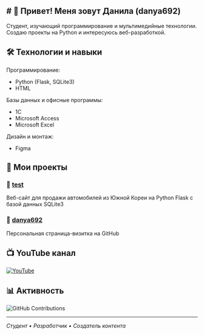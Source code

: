 ## # 👋 Привет! Меня зовут Данила (danya692)

Студент, изучающий программирование и мультимедийные технологии. Создаю проекты на Python и интересуюсь веб-разработкой.

## 🛠 Технологии и навыки

Программирование:
- Python (Flask, SQLite3)
- HTML

Базы данных и офисные программы:
- 1C
- Microsoft Access  
- Microsoft Excel

Дизайн и монтаж:
- Figma

## 📂 Мои проекты

### 🔧 [test](https://github.com/danya692/test)
Веб-сайт для продажи автомобилей из Южной Кореи на Python Flask с базой данных SQLite3

### 👤 [danya692](https://github.com/danya692/danya692)
Персональная страница-визитка на GitHub

## 📺 YouTube канал
[![YouTube](https://img.shields.io/badge/YouTube-FF0000?style=for-the-badge&logo=youtube&logoColor=white)](https://youtube.com/@ВашКанал)

## 📊 Активность
![GitHub Contributions](https://ghchart.rshah.org/SevaMrow)

---

*Студент • Разработчик • Создатель контента*

<!--
**danya692/danya692** is a ✨ _special_ ✨ repository because its `README.md` (this file) appears on your GitHub profile.

Here are some ideas to get you started:

- 🔭 I’m currently working on ...
- 🌱 I’m currently learning ...
- 👯 I’m looking to collaborate on ...
- 🤔 I’m looking for help with ...
- 💬 Ask me about ...
- 📫 How to reach me: ...
- 😄 Pronouns: ...
- ⚡ Fun fact: ...
-->
